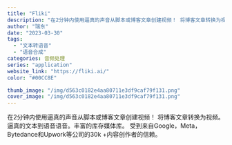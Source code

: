```yaml
---
title: "Fliki"
description: "在2分钟内使用逼真的声音从脚本或博客文章创建视频！ 将博客文章转换为视频。逼真的文本到语音语音。丰富的库存媒体库。 受到"
author: "瑞东"
date: "2023-03-30"
tags:
  - "文本转语音"
  - "语音合成"
categories: 音频处理
series: "application"
website_link: "https://fliki.ai/"
color: "#00CC8E"

thumb_image: "/img/d563c0182e4aa80711e3df9caf79f131.png"
cover_image: "/img/d563c0182e4aa80711e3df9caf79f131.png"
---
```


在2分钟内使用逼真的声音从脚本或博客文章创建视频！ 将博客文章转换为视频。逼真的文本到语音语音。丰富的库存媒体库。 受到来自Google，Meta，Bytedance和Upwork等公司的30k +内容创作者的信赖。 